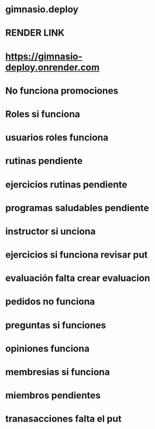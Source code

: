 # gimnasio.deploy

# RENDER LINK
# https://gimnasio-deploy.onrender.com

# No funciona promociones
# Roles si funciona
# usuarios roles funciona
# rutinas pendiente
# ejercicios rutinas pendiente
# programas saludables pendiente
# instructor si unciona
# ejercicios si funciona revisar put
# evaluación falta crear evaluacion
# pedidos no funciona
# preguntas si funciones
# opiniones funciona
# membresias si funciona
# miembros pendientes
# tranasacciones falta el put
